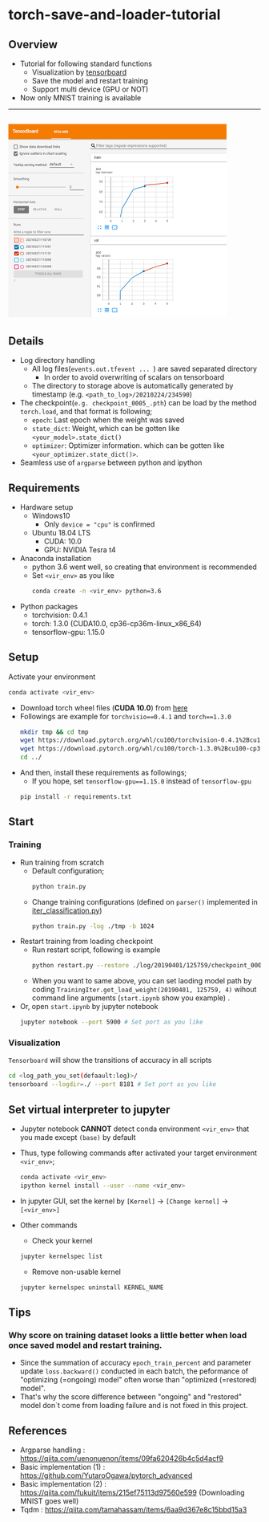 # torch-save-and-loader-tutorial
## Overview
- Tutorial for following standard functions
    - Visualization by [tensorboard](https://www.tensorflow.org/tensorboard?hl=ja)
    - Save the model and restart training 
    - Support multi device (GPU or NOT)
- Now only MNIST training is available

---
![Visuzlization of training suspension and restart](/readme-doc/tensorboard_img_50p.png)
---

## Details
- Log directory handling
    - All log files(`events.out.tfevent ... `) are saved separated directory
        - In order to avoid overwriting of scalars on tensorboard
    - The directory to storage above is automatically generated by timestamp (e.g. `<path_to_log>/20210224/234590`)
- The checkpoint(`e.g. checkpoint_0005_.pth`) can be load by the method `torch.load`, and that format is following;
    - `epoch`: Last epoch when the weight was saved
    - `state_dict`: Weight, which can be gotten like `<your_model>.state_dict()`
    - `optimizer`: Optimizer information. which can be gotten like `<your_optimizer.state_dict()>`.
- Seamless use of `argparse` between python and ipython

## Requirements
- Hardware setup
    - Windows10
        - Only `device = "cpu"` is confirmed 
    - Ubuntu 18.04 LTS
        - CUDA: 10.0
        - GPU: NVIDIA Tesra t4
- Anaconda installation
    - python 3.6 went well, so creating that environment is recommended
    - Set `<vir_env>` as you like
        ```bash
        conda create -n <vir_env> python=3.6
        ```
- Python packages
    - torchvision: 0.4.1
    - torch: 1.3.0 (CUDA10.0, cp36-cp36m-linux_x86_64)
    - tensorflow-gpu: 1.15.0
    
## Setup
Activate your environment
```bash
conda activate <vir_env>
```
- Download torch wheel files (**CUDA 10.0**) from [here](https://download.pytorch.org/whl/cu100/torch_stable.html)
- Followings are example for `torchvisio==0.4.1` and `torch==1.3.0`
    ```bash
    mkdir tmp && cd tmp
    wget https://download.pytorch.org/whl/cu100/torchvision-0.4.1%2Bcu100-cp36-cp36m-linux_x86_64.whl
    wget https://download.pytorch.org/whl/cu100/torch-1.3.0%2Bcu100-cp36-cp36m-linux_x86_64.whl
    cd ../
    ```
- And then, install these requirements as followings;
    - If you hope, set `tensorflow-gpu==1.15.0` instead of  `tensorflow-gpu`
    ```bash
    pip install -r requirements.txt
    ```
## Start
### Training
- Run training from scratch
    - Default configuration;
        ```bash
        python train.py
        ```
    -  Change training configurations (defined on `parser()` implemented in [iter_classification.py](src/iter_classification.py))
        ```bash
        python train.py -log ./tmp -b 1024  
        ```
- Restart training from loading checkpoint
    - Run restart script, following is example
        ```bash
        python restart.py --restore ./log/20190401/125759/checkpoint_0004_.pth
        ```
    - When you want to same above, you can set laoding model path by coding `TrainingIter.get_load_weight(20190401, 125759, 4)` wihout command line arguments (`start.ipynb` show you example) .
- Or, open `start.ipynb` by jupyter notebook
    ```bash
    jupyter notebook --port 5900 # Set port as you like
    ```

### Visualization
`Tensorboard` will show the transitions of accuracy in all scripts
```bash
cd <log_path_you_set(defaault:log)>/
tensorboard --logdir=./ --port 8181 # Set port as you like
```

## Set virtual interpreter to jupyter
- Jupyter notebook **CANNOT** detect conda environment `<vir_env>` that you made except `(base)` by default
- Thus, type following commands after activated your target environment `<vir_env>`;
    ```bash
    conda activate <vir_env>
    ipython kernel install --user --name <vir_env>
    ```
- In jupyter GUI, set the kernel by `[Kernel]` -> `[Change kernel]` -> `[<vir_env>]`

- Other commands
    - Check your kernel
    ```bash
    jupyter kernelspec list
    ```
    - Remove non-usable kernel
    ```bash
    jupyter kernelspec uninstall KERNEL_NAME
    ```

## Tips
### Why score on training dataset looks a little better when load once saved model and restart training.
- Since the summation of accuracy `epoch_train_percent` and parameter update `loss.backward()` conducted in each batch, the peformance of "optimizing (=ongoing) model" often worse than "optimized (=restored) model".
- That's why the score difference between "ongoing" and "restored" model don`t come from loading failure and is not fixed in this project.

## References
- Argparse handling : https://qiita.com/uenonuenon/items/09fa620426b4c5d4acf9
- Basic implementation (1) : https://github.com/YutaroOgawa/pytorch_advanced
- Basic implementation (2) : https://qiita.com/fukuit/items/215ef75113d97560e599 (Downloading MNIST goes well)
- Tqdm : https://qiita.com/tamahassam/items/6aa9d367e8c15bbd15a3